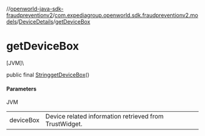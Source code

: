 //[openworld-java-sdk-fraudpreventionv2](../../../index.md)/[com.expediagroup.openworld.sdk.fraudpreventionv2.models](../index.md)/[DeviceDetails](index.md)/[getDeviceBox](get-device-box.md)

# getDeviceBox

[JVM]\

public final [String](https://docs.oracle.com/javase/8/docs/api/java/lang/String.html)[getDeviceBox](get-device-box.md)()

#### Parameters

JVM

| | |
|---|---|
| deviceBox | Device related information retrieved from TrustWidget. |
